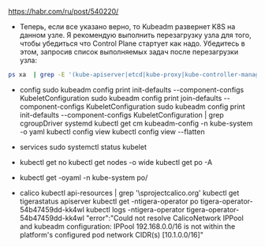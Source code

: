 https://habr.com/ru/post/540220/

* Теперь, если все указано верно, то Kubeadm развернет K8S на данном узле. Я рекомендую выполнить перезагрузку узла для того, чтобы убедиться что Control Plane стартует как надо. Убедитесь в этом, запросив список выполняемых задач после перезагрузки узла:
```bash
ps xa  | grep -E '(kube-apiserver|etcd|kube-proxy|kube-controller-manager|kube-scheduler)'
```

* config
    sudo kubeadm config print init-defaults --component-configs KubeletConfiguration
    sudo kubeadm config print join-defaults --component-configs KubeletConfiguration
    sudo kubeadm config print init-defaults --component-configs KubeletConfiguration | grep cgroupDriver
        systemd
    kubectl get cm kubeadm-config -n kube-system -o yaml
    kubectl config view
    kubectl config view --flatten
* services
    sudo systemctl status kubelet
* 
    kubectl get no
    kubectl get nodes -o wide
    kubectl get po -A
*
    kubectl get -oyaml -n kube-system po/<pod-name> 

* calico
    kubectl api-resources | grep '\sprojectcalico.org'
    kubectl get tigerastatus apiserver
    kubectl get -ntigera-operator po tigera-operator-54b47459dd-kk4wl
    kubectl logs -ntigera-operator tigera-operator-54b47459dd-kk4wl
        "error":"Could not resolve CalicoNetwork IPPool and kubeadm configuration: IPPool 192.168.0.0/16 is not within the platform's configured pod network CIDR(s) [10.1.0.0/16]"